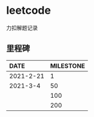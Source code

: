 # leetcode
力扣解题记录

## 里程碑

| DATE      | MILESTONE |
| :-------- | --------- |
| 2021-2-21 | 1         |
| 2021-3-4  | 50        |
|           | 100       |
|           | 200       |

